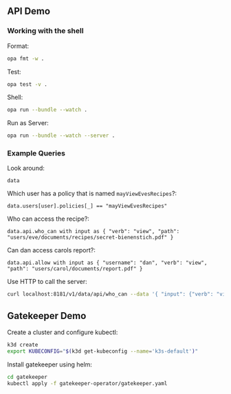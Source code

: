 ## API Demo

### Working with the shell

Format:
```bash
opa fmt -w .
```

Test:
```bash
opa test -v .
```

Shell:
```bash
opa run --bundle --watch .
```

Run as Server:
```bash
opa run --bundle --watch --server .
```

### Example Queries

Look around: 
```
data
```

Which user has a policy that is named `mayViewEvesRecipes`?:
```
data.users[user].policies[_] == "mayViewEvesRecipes"
```

Who can access the recipe?:
```
data.api.who_can with input as { "verb": "view", "path": "users/eve/documents/recipes/secret-bienenstich.pdf" }
```

Can dan access carols report?:
```
data.api.allow with input as { "username": "dan", "verb": "view", "path": "users/carol/documents/report.pdf" }
```

Use HTTP to call the server:
```bash
curl localhost:8181/v1/data/api/who_can --data '{ "input": {"verb": "view", "path": "users/eve/documents/recipes/secret-bienenstich.pdf"} }'
```

## Gatekeeper Demo

Create a cluster and configure kubectl:
```bash
k3d create
export KUBECONFIG="$(k3d get-kubeconfig --name='k3s-default')"
```

Install gatekeeper using helm:
```bash
cd gatekeeper
kubectl apply -f gatekeeper-operator/gatekeeper.yaml
```
```



